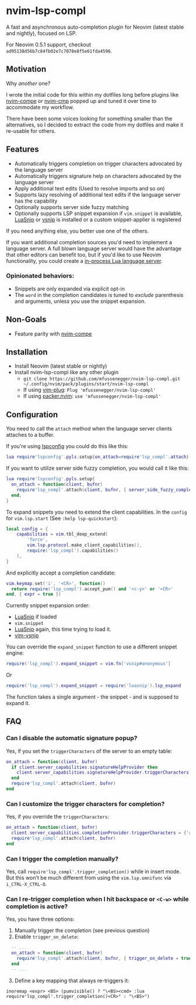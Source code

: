 # nvim-lsp-compl

A fast and asynchronous auto-completion plugin for Neovim (latest stable and nightly), focused on LSP.

For Neovim 0.5.1 support, checkout `ad95138d56b7c84fb02e7c7078e8f5e61fda4596`.

## Motivation

Why *another* one?

I wrote the initial code for this within my dotfiles long before plugins like [nvim-compe][1] or [nvim-cmp][nvim-cmp] popped up and tuned it over time to accommodate my workflow.

There have been some voices looking for something smaller than the alternatives, so I decided to extract the code from my dotfiles and make it re-usable for others.


## Features

- Automatically triggers completion on trigger characters advocated by the language server
- Automatically triggers signature help on characters advocated by the language server
- Apply additional text edits (Used to resolve imports and so on)
- Supports lazy resolving of additional text edits if the language server has the capability
- Optionally supports server side fuzzy matching
- Optionally supports LSP snippet expansion if `vim.snippet` is available,
  [LuaSnip][luasnip] or [vsnip][vsnip] is installed or a custom snippet-applier
  is registered

If you need anything else, you better use one of the others.


If you want additional completion sources you'd need to implement a language
server. A full blown language server would have the advantage that other
editors can benefit too, but if you'd like to use Neovim functionality, you
could create a [in-process Lua language
server](https://zignar.net/2022/10/26/testing-neovim-lsp-plugins/#a-in-process-lsp-server).



### Opinionated behaviors:

- Snippets are only expanded via explicit opt-in
- The `word` in the completion candidates is tuned to *exclude* parenthesis and arguments, unless you use the snippet expansion.


## Non-Goals

- Feature parity with [nvim-compe][1]


## Installation

- Install Neovim (latest stable or nightly)
- Install nvim-lsp-compl like any other plugin
  - `git clone https://github.com/mfussenegger/nvim-lsp-compl.git ~/.config/nvim/pack/plugins/start/nvim-lsp-compl`
  - If using [vim-plug][2]: `Plug 'mfussenegger/nvim-lsp-compl'`
  - If using [packer.nvim][3]: `use 'mfussenegger/nvim-lsp-compl'`


## Configuration

You need to call the `attach` method when the language server clients attaches to a buffer.

If you're using [lspconfig][4] you could do this like this:


```lua
lua require'lspconfig'.pyls.setup{on_attach=require'lsp_compl'.attach}
```

If you want to utilize server side fuzzy completion, you would call it like this:

```lua
lua require'lspconfig'.pyls.setup{
  on_attach = function(client, bufnr)
    require'lsp_compl'.attach(client, bufnr, { server_side_fuzzy_completion = true })
  end,
}
```

To expand snippets you need to extend the client capabilities. In the `config`
for `vim.lsp.start` (See `:help lsp-quickstart`):

```lua
local config = {
    capabilities = vim.tbl_deep_extend(
        'force',
        vim.lsp.protocol.make_client_capabilities(),
        require('lsp_compl').capabilities()
    ),
}
```


And explicitly accept a completion candidate:

```lua
vim.keymap.set('i', '<CR>', function()
  return require('lsp_compl').accept_pum() and '<c-y>' or '<CR>'
end, { expr = true })
```

Currently snippet expansion order:

- [LuaSnip][luasnip] if loaded
- `vim.snippet`
- [LuaSnip][luasnip] again, this time trying to load it.
- [vim-vsnip][vsnip]

You can override the `expand_snippet` function to use a different snippet engine:

```lua
require('lsp_compl').expand_snippet = vim.fn['vsnip#anonymous']
```

Or

```lua
require('lsp_compl').expand_snippet = require('luasnip').lsp_expand
```


The function takes a single argument - the snippet - and is supposed to expand it.


## FAQ

### Can I disable the automatic signature popup?

Yes, if you set the `triggerCharacters` of the server to an empty table:


```lua
on_attach = function(client, bufnr)
  if client.server_capabilities.signatureHelpProvider then
    client.server_capabilities.signatureHelpProvider.triggerCharacters = {}
  end
  require'lsp_compl'.attach(client, bufnr)
end
```


### Can I customize the trigger characters for completion?

Yes, if you override the `triggerCharacters`:


```lua
on_attach = function(client, bufnr)
  client.server_capabilities.completionProvider.triggerCharacters = {'a', 'e', 'i', 'o', 'u'}
  require'lsp_compl'.attach(client, bufnr)
end
```


### Can I trigger the completion manually?

Yes, call `require'lsp_compl'.trigger_completion()` while in insert mode.
But this won't be much different from using the `vim.lsp.omnifunc` via `i_CTRL-X_CTRL-O`.


### Can I re-trigger completion when I hit backspace or `<C-w>` while completion is active?

Yes, you have three options:

1. Manually trigger the completion (see previous question)
2. Enable `trigger_on_delete`:

```lua
  -- ...
  on_attach = function(client, bufnr)
    require'lsp_compl'.attach(client, bufnr, { trigger_on_delete = true })
  end
  -- ...
```

3. Define a key mapping that always re-triggers it:

```vimL
inoremap <expr> <BS> (pumvisible() ? "\<BS><cmd> :lua require'lsp_compl'.trigger_completion()<CR>" : "\<BS>")
```


[1]: https://github.com/hrsh7th/nvim-compe
[2]: https://github.com/junegunn/vim-plug
[3]: https://github.com/wbthomason/packer.nvim
[4]: https://github.com/neovim/nvim-lspconfig
[vsnip]: https://github.com/hrsh7th/vim-vsnip
[luasnip]: https://github.com/L3MON4D3/LuaSnip
[nvim-cmp]: https://github.com/hrsh7th/nvim-cmp
